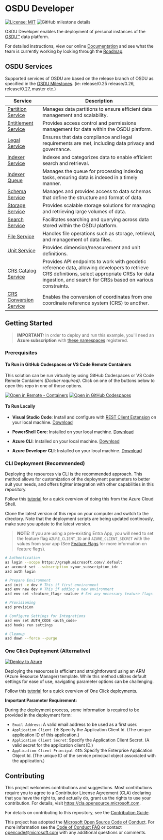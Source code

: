 # OSDU Developer

[![License: MIT](https://img.shields.io/badge/License-MIT-yellow.svg)](https://opensource.org/licenses/MIT)  ![GitHub milestone details](https://img.shields.io/github/milestones/progress/azure/osdu-developer/1)


<!-- ![Github Issues](https://img.shields.io/github/issues/azure/osdu-developer)
![Github Pull Requests](https://img.shields.io/github/issues-pr/azure/osdu-developer) -->


OSDU Developer enables the deployment of personal instances of the [OSDU™](https://community.opengroup.org/osdu/platform) data platform. 

For detailed instructions, view our online [Documentation](https://azure.github.io/osdu-developer/) and see what the team is currently working by looking through the [Roadmap](https://github.com/orgs/Azure/projects/696/views/2).

## OSDU Services

Supported services of OSDU are based on the release branch of OSDU as specified in the [OSDU Milestones](https://community.opengroup.org/osdu/platform/-/milestones). (ie: release/0.25 release/0.26, release/0.27, master etc.)


| **Service**                                                                                     | **Description**                                                                                 |
|-------------------------------------------------------------------------------------------------|-------------------------------------------------------------------------------------------------|
| [Partition Service](https://community.opengroup.org/osdu/platform/system/partition)             | Manages data partitions to ensure efficient data management and scalability.                    |
| [Entitlement Service](https://community.opengroup.org/osdu/platform/security-and-compliance/entitlements) | Provides access control and permissions management for data within the OSDU platform. |
| [Legal Service](https://community.opengroup.org/osdu/platform/security-and-compliance/legal)   | Ensures that data compliance and legal requirements are met, including data privacy and governance. |
| [Indexer Service](https://community.opengroup.org/osdu/platform/system/indexer-service)        | Indexes and categorizes data to enable efficient search and retrieval.                           |
| [Indexer Queue](https://community.opengroup.org/osdu/platform/system/indexer-queue)            | Manages the queue for processing indexing tasks, ensuring data is indexed in a timely manner.    |
| [Schema Service](https://community.opengroup.org/osdu/platform/system/schema-service)          | Manages and provides access to data schemas that define the structure and format of data.        |
| [Storage Service](https://community.opengroup.org/osdu/platform/system/storage)                | Provides scalable storage solutions for managing and retrieving large volumes of data.           |
| [Search Service](https://community.opengroup.org/osdu/platform/system/search-service)          | Facilitates searching and querying across data stored within the OSDU platform.                  |
| [File Service](https://community.opengroup.org/osdu/platform/system/file)                      | Handles file operations such as storage, retrieval, and management of data files.                |
| [Unit Service](https://community.opengroup.org/osdu/platform/system/reference/unit-service)    | Provides dimension/measurement and unit definitions.                                             |
| [CRS Catalog Service](https://community.opengroup.org/osdu/platform/system/reference/crs-catalog-service) | Provides API endpoints to work with geodetic reference data, allowing developers to retrieve CRS definitions, select appropriate CRSs for data ingestion, and search for CRSs based on various constraints. |
| [CRS Conversion Service](https://community.opengroup.org/osdu/platform/system/reference/crs-conversion-service)  | Enables the conversion of coordinates from one coordinate reference system (CRS) to another. |

## Getting Started

> **IMPORTANT:** In order to deploy and run this example, you'll need an **Azure subscription** with [these namespaces](https://azure.github.io/osdu-developer/before_you_start/) registered. 


### Prerequisites

#### To Run in GitHub Codespaces or VS Code Remote Containers

This solution can be run virtually by using GitHub Codespaces or VS Code Remote Containers _(Docker required)_.  Click on one of the buttons below to open this repo in one of those options. 

[![Open in Remote - Containers](https://img.shields.io/static/v1?style=for-the-badge&label=Remote%20-%20Containers&message=Open&color=blue&logo=visualstudiocode)](https://vscode.dev/redirect?url=vscode://ms-vscode-remote.remote-containers/cloneInVolume?url=https://github.com/Azure/osdu-developer)
[![Open in GitHub Codespaces](https://img.shields.io/static/v1?style=for-the-badge&label=GitHub+Codespaces&message=Open&color=brightgreen&logo=github)](https://github.com/codespaces/new?skip_quickstart=true&machine=basicLinux32gb&repo=742135816&ref=main&devcontainer_path=.devcontainer%2Fdevcontainer.json&geo=UsEast)

#### To Run Locally

- __Visual Studio Code__: Install and configure with [REST Client Extension](https://marketplace.visualstudio.com/items?itemName=humao.rest-client) on your local machine. [Download](https://code.visualstudio.com/download)

- __PowerShell Core__: Installed on your local machine.  [Download](https://learn.microsoft.com/en-us/powershell/scripting/install/installing-powershell?view=powershell-7.4)

- __Azure CLI__: Installed on your local machine. [Download](https://docs.microsoft.com/en-us/cli/azure/install-azure-cli)

- __Azure Developer CLI__: Installed on your local machine. [Download](https://learn.microsoft.com/en-us/azure/developer/azure-developer-cli/install-azd)

### CLI Deployment  (Recommended)

Deploying the resources via CLI is the recommended approach. This method allows for customization of the deployment parameters to better suit your needs, and offers tighter integration with other capabilities in this repository.

Follow this [tutorial](https://azure.github.io/osdu-developer/tutorial_cli/) for a quick overview of doing this from the Azure Cloud Shell.

Clone the latest version of this repo on your computer and switch to the directory. Note that the deployment scripts are being updated continously, make sure you update to the latest version.

> **NOTE:** If you are using a pre-existing Entra App, you will need to set the feature flag `AZURE_CLIENT_ID` and `AZURE_CLIENT_SECRET` with the values from your app (See [Feature Flags](https://azure.github.io/osdu-developer/feature_flags/#custom-infrastructure) for more information on feature flags).

```bash
# Authentication
az login --scope https://graph.microsoft.com//.default
az account set --subscription <your_subscription_id>
azd auth login

# Prepare Environment
azd init -e dev # This if first environment
azd env new dev # This if adding a new environment
azd env set <feature_flag> <value> # Set any necessary feature flags

# Provisioning
azd provision

# Configure Settings for Integrations
azd env set AUTH_CODE <auth_code>
azd hooks run settings

# Cleanup
azd down --force --purge
```


### One Click Deployment  (Alternative)

[![Deploy to Azure](https://aka.ms/deploytoazurebutton)](https://portal.azure.com/#create/Microsoft.Template/uri/https%3A%2F%2Fraw.githubusercontent.com%2FAzure%2Fosdu-developer%2Fmain%2Fazuredeploy.json)

Deploying the resources is efficient and straightforward using an ARM (Azure Resource Manager) template. While this method utilizes default settings for ease of use, navigating parameter options can be challenging.

Follow this [tutorial](https://azure.github.io/osdu-developer/tutorial_click/) for a quick overview of One Click deployments.

**Important Parameter Requirement:**

During the deployment process, some information is required to be provided in the deployment form:

- `Email Address`: A valid email address to be used as a first user.
- `Application Client Id`: Specify the Application Client Id. (The unique application ID of this application.)
- `Application Client Secret`: Specify the Application Client Secret. (A valid secret for the application client ID.)
- `Application Client Principal OID`: Specify the Enterprise Application Object Id. (The unique ID of the service principal object associated with the application.)

 
## Contributing

This project welcomes contributions and suggestions. Most contributions require you to agree to a
Contributor License Agreement (CLA) declaring that you have the right to, and actually do, grant us
the rights to use your contribution. For details, visit https://cla.opensource.microsoft.com.

For details on contributing to this repository, see the [Contribution Guide](./CONTRIBUTING.md).

This project has adopted the [Microsoft Open Source Code of Conduct](https://opensource.microsoft.com/codeofconduct/).
For more information see the [Code of Conduct FAQ](https://opensource.microsoft.com/codeofconduct/faq/) or
contact [opencode@microsoft.com](mailto:opencode@microsoft.com) with any additional questions or comments.
